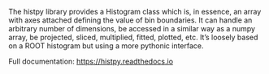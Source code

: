 The histpy library provides a Histogram class which is, in essence, an array with axes attached defining the value of bin boundaries. It can handle an arbitrary number of dimensions, be accessed in a similar way as a numpy array, be projected, sliced, multiplied, fitted, plotted, etc. It’s loosely based on a ROOT histogram but using a more pythonic interface.

Full documentation: https://histpy.readthedocs.io